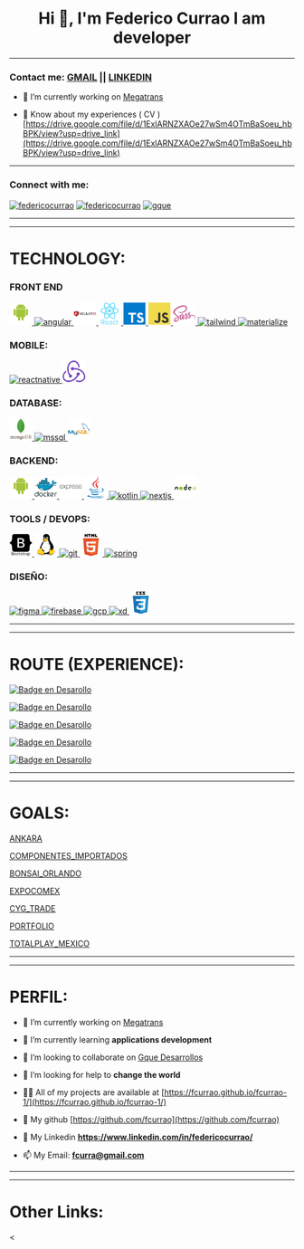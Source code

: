 <h1 align="center">Hi 👋, I'm Federico Currao  I am developer</h1>

 
-----------------------------------------
###   Contact me: [GMAIL](mailto:fcurrao@gmail.com)  || [LINKEDIN](https://www.linkedin.com/in/federicocurrao/) 
  
- 🔭 I’m currently working on [Megatrans](https://www.megatrans.com.ar/)

- 📄 Know about my experiences ( CV ) [https://drive.google.com/file/d/1ExlARNZXAOe27wSm4OTmBaSoeu_hbBPK/view?usp=drive_link](https://drive.google.com/file/d/1ExlARNZXAOe27wSm4OTmBaSoeu_hbBPK/view?usp=drive_link)


-----------------------------------------
<h3 align="left">Connect with me:</h3>
<p align="left">
 

<a href="https://linkedin.com/in/federicocurrao" target="blank"><img align="center" src="https://raw.githubusercontent.com/rahuldkjain/github-profile-readme-generator/master/src/images/icons/Social/linked-in-alt.svg" alt="federicocurrao" height="30" width="40" /></a>
<a href="mailto:fcurrao@gmail.com" target="blank"><img align="center" src="https://upload.wikimedia.org/wikipedia/commons/8/8c/Gmail_Icon_%282013-2020%29.svg" alt="federicocurrao" height="30" width="40" /></a>
<a href="https://www.gquedesarrollos.com" target="blank"><img align="center" src="https://raw.githubusercontent.com/rahuldkjain/github-profile-readme-generator/master/src/images/icons/Social/devto.svg" alt="gque" height="30" width="40" /></a>
</p>

-----------------------------------------
-----------------------------------------

# TECHNOLOGY: 
<p align="left"> 

 
### FRONT END
 <a href="https://developer.android.com" target="_blank" rel="noreferrer"> <img src="https://raw.githubusercontent.com/devicons/devicon/master/icons/android/android-original-wordmark.svg" alt="android" width="40" height="40"/> </a>
  <a href="https://angular.io" target="_blank" rel="noreferrer"> <img src="https://angular.io/assets/images/logos/angular/angular.svg" alt="angular" width="40" height="40"/> </a> <a href="https://angular.io" target="_blank" rel="noreferrer"> <img src="https://raw.githubusercontent.com/devicons/devicon/master/icons/angularjs/angularjs-original-wordmark.svg" alt="angularjs" width="40" height="40"/> </a>
 <a href="https://reactjs.org/" target="_blank" rel="noreferrer"> <img src="https://raw.githubusercontent.com/devicons/devicon/master/icons/react/react-original-wordmark.svg" alt="react" width="40" height="40"/> </a> 
  <a href="https://www.typescriptlang.org/" target="_blank" rel="noreferrer"> <img src="https://raw.githubusercontent.com/devicons/devicon/master/icons/typescript/typescript-original.svg" alt="typescript" width="40" height="40"/> </a>
 <a href="https://developer.mozilla.org/en-US/docs/Web/JavaScript" target="_blank" rel="noreferrer"> <img src="https://raw.githubusercontent.com/devicons/devicon/master/icons/javascript/javascript-original.svg" alt="javascript" width="40" height="40"/> </a>
 <a href="https://sass-lang.com" target="_blank" rel="noreferrer"> <img src="https://raw.githubusercontent.com/devicons/devicon/master/icons/sass/sass-original.svg" alt="sass" width="40" height="40"/> </a> 
 <a href="https://tailwindcss.com/" target="_blank" rel="noreferrer"> <img src="https://www.vectorlogo.zone/logos/tailwindcss/tailwindcss-icon.svg" alt="tailwind" width="40" height="40"/> </a> 
 <a href="https://materializecss.com/" target="_blank" rel="noreferrer"> <img src="https://raw.githubusercontent.com/prplx/svg-logos/5585531d45d294869c4eaab4d7cf2e9c167710a9/svg/materialize.svg" alt="materialize" width="40" height="40"/> </a> 

 
 ### MOBILE:
  <a href="https://reactnative.dev/" target="_blank" rel="noreferrer"> <img src="https://reactnative.dev/img/header_logo.svg" alt="reactnative" width="40" height="40"/> </a> 
  <a href="https://redux.js.org" target="_blank" rel="noreferrer"> <img src="https://raw.githubusercontent.com/devicons/devicon/master/icons/redux/redux-original.svg" alt="redux" width="40" height="40"/> </a>


 
 ### DATABASE:
  <a href="https://www.mongodb.com/" target="_blank" rel="noreferrer"> <img src="https://raw.githubusercontent.com/devicons/devicon/master/icons/mongodb/mongodb-original-wordmark.svg" alt="mongodb" width="40" height="40"/> </a>
  <a href="https://www.microsoft.com/en-us/sql-server" target="_blank" rel="noreferrer"> <img src="https://www.svgrepo.com/show/303229/microsoft-sql-server-logo.svg" alt="mssql" width="40" height="40"/> </a>
 <a href="https://www.mysql.com/" target="_blank" rel="noreferrer"> <img src="https://raw.githubusercontent.com/devicons/devicon/master/icons/mysql/mysql-original-wordmark.svg" alt="mysql" width="40" height="40"/> </a> 
 

  ### BACKEND:
   <a href="https://developer.android.com" target="_blank" rel="noreferrer"> <img src="https://raw.githubusercontent.com/devicons/devicon/master/icons/android/android-original-wordmark.svg" alt="android" width="40" height="40"/> </a>
  <a href="https://www.docker.com/" target="_blank" rel="noreferrer"> <img src="https://raw.githubusercontent.com/devicons/devicon/master/icons/docker/docker-original-wordmark.svg" alt="docker" width="40" height="40"/> </a>
  <a href="https://expressjs.com" target="_blank" rel="noreferrer"> <img src="https://raw.githubusercontent.com/devicons/devicon/master/icons/express/express-original-wordmark.svg" alt="express" width="40" height="40"/> </a>
 <a href="https://www.java.com" target="_blank" rel="noreferrer"> <img src="https://raw.githubusercontent.com/devicons/devicon/master/icons/java/java-original.svg" alt="java" width="40" height="40"/> </a> 
  <a href="https://kotlinlang.org" target="_blank" rel="noreferrer"> <img src="https://www.vectorlogo.zone/logos/kotlinlang/kotlinlang-icon.svg" alt="kotlin" width="40" height="40"/> </a>
   <a href="https://nextjs.org/" target="_blank" rel="noreferrer"> <img src="https://cdn.worldvectorlogo.com/logos/nextjs-2.svg" alt="nextjs" width="40" height="40"/> </a>
  <a href="https://nodejs.org" target="_blank" rel="noreferrer"> <img src="https://raw.githubusercontent.com/devicons/devicon/master/icons/nodejs/nodejs-original-wordmark.svg" alt="nodejs" width="40" height="40"/> </a>
 
 
   ### TOOLS / DEVOPS:
 <a href="https://getbootstrap.com" target="_blank" rel="noreferrer"> <img src="https://raw.githubusercontent.com/devicons/devicon/master/icons/bootstrap/bootstrap-plain-wordmark.svg" alt="bootstrap" width="40" height="40"/> </a> 
 <a href="https://www.linux.org/" target="_blank" rel="noreferrer"> <img src="https://raw.githubusercontent.com/devicons/devicon/master/icons/linux/linux-original.svg" alt="linux" width="40" height="40"/> </a>
  <a href="https://git-scm.com/" target="_blank" rel="noreferrer"> <img src="https://www.vectorlogo.zone/logos/git-scm/git-scm-icon.svg" alt="git" width="40" height="40"/> </a> <a href="https://www.w3.org/html/" target="_blank" rel="noreferrer"> <img src="https://raw.githubusercontent.com/devicons/devicon/master/icons/html5/html5-original-wordmark.svg" alt="html5" width="40" height="40"/> </a> 
 <a href="https://spring.io/" target="_blank" rel="noreferrer"> <img src="https://www.vectorlogo.zone/logos/springio/springio-icon.svg" alt="spring" width="40" height="40"/> </a> 
 
  ### DISEÑO:
 <a href="https://www.figma.com/" target="_blank" rel="noreferrer"> <img src="https://www.vectorlogo.zone/logos/figma/figma-icon.svg" alt="figma" width="40" height="40"/> </a> <a href="https://firebase.google.com/" target="_blank" rel="noreferrer"> <img src="https://www.vectorlogo.zone/logos/firebase/firebase-icon.svg" alt="firebase" width="40" height="40"/> </a> <a href="https://cloud.google.com" target="_blank" rel="noreferrer"> <img src="https://www.vectorlogo.zone/logos/google_cloud/google_cloud-icon.svg" alt="gcp" width="40" height="40"/> </a>
<a href="https://www.adobe.com/products/xd.html" target="_blank" rel="noreferrer"> <img src="https://cdn.worldvectorlogo.com/logos/adobe-xd.svg" alt="xd" width="40" height="40"/> </a> 
<a href="https://www.w3schools.com/css/" target="_blank" rel="noreferrer"> <img src="https://raw.githubusercontent.com/devicons/devicon/master/icons/css3/css3-original-wordmark.svg" alt="css3" width="40" height="40"/> </a></p>
 


  
-----------------------------------------
-----------------------------------------

# ROUTE (EXPERIENCE):
[![Badge en Desarollo](https://img.shields.io/badge/CURRENTLY-MEGATRANS%20-green)](https://www.megatrans.com.ar/)

[![Badge en Desarollo](https://img.shields.io/badge/2023-ACONCAGUA%20-red)](https://aconcaguasf.com/)

[![Badge en Desarollo](https://img.shields.io/badge/2022-ANKARA%20-red)](https://www.ankararealestate.mx/)

[![Badge en Desarollo](https://img.shields.io/badge/2020-EXPOCOMEX%20-red)](https://expocomexsrl.com/)

[![Badge en Desarollo](https://img.shields.io/badge/2019-FREELANCE%20-red)](https://github.com/fcurrao)
 
 
-----------------------------------------
-----------------------------------------

# GOALS: 

 
[ANKARA](https://www.ankararealestate.mx/)

[COMPONENTES_IMPORTADOS](http://www.componentesimportados.com/)

[BONSAI_ORLANDO](https://bonsaisorlando.web.app/) 

[EXPOCOMEX](http://www.expocomexsrl.com/)

[CYG_TRADE](http://www.cygtrade.com/)

[PORTFOLIO](https://fcurrao.github.io/fcurrao-1/) 

[TOTALPLAY_MEXICO]( https://fcurrao.github.io/totalplay-mexico/)
 
  


-----------------------------------------
-----------------------------------------

# PERFIL:
- 🔭 I’m currently working on [Megatrans](https://www.megatrans.com.ar/)

- 🌱 I’m currently learning **applications development**

- 👯 I’m looking to collaborate on [Gque Desarrollos](www.GqueDesarrollos.com)

- 🤝 I’m looking for help to **change the world**

- 👨‍💻 All of my projects are available at [https://fcurrao.github.io/fcurrao-1/](https://fcurrao.github.io/fcurrao-1/)

- 📝 My github [https://github.com/fcurrao](https://github.com/fcurrao)

- 💬 My Linkedin **https://www.linkedin.com/in/federicocurrao/**

- 📫 My Email: **fcurra@gmail.com**


-----------------------------------------
-----------------------------------------

# Other Links: 

  
  <

